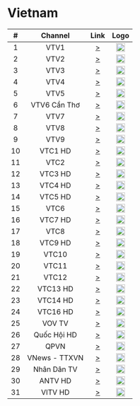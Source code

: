 <h1>Vietnam</h1>

| #   | Channel        | Link  | Logo |
|:---:|:--------------:|:-----:|:----:|
| 1   | VTV1          | [>](https://livecdn.fptplay.net/hda1/vtv1hd_vhls.smil/chunklist_b5000000.m3u8) | <img height="20" src="https://i.imgur.com/zGK64Zf.png"/> |
| 2   | VTV2          | [>](https://livecdn.fptplay.net/hda1/vtv2_vhls.smil/chunklist_b5000000.m3u8) | <img height="20" src="https://i.imgur.com/Aepz56c.png"/> |
| 3   | VTV3          | [>](http://livecdn.fptplay.net/hda1/vtv3hd_vhls.smil/chunklist_b5000000.m3u8) | <img height="20" src="https://i.imgur.com/WgoDGVV.png"/> |
| 4   | VTV4          | [>](https://livecdn.fptplay.net/hda1/vtv4_vhls.smil/chunklist_b5000000.m3u8) | <img height="20" src="https://i.imgur.com/Cy7xwvd.png"/> |
| 5   | VTV5          | [>](https://livecdn.fptplay.net/hda2/vtv5hd_vhls.smil/chunklist_b5000000.m3u8) | <img height="20" src="https://i.imgur.com/KfPiaKG.png"/> |
| 6   | VTV6 Cần Thơ  | [>](https://livecdn.fptplay.net/hda1/vtv6hd_vhls.smil/chunklist_b5000000.m3u8) | <img height="20" src="https://i.imgur.com/OEaoEpa.png"/> |
| 7   | VTV7          | [>](https://livecdn.fptplay.net/hda3/vtv7hd_vhls.smil/chunklist_b5000000.m3u8) | <img height="20" src="https://i.imgur.com/bphN2eA.png"/> |
| 8   | VTV8          | [>](https://livecdn.fptplay.net/hda2/vtv8hd_vhls.smil/chunklist_b5000000.m3u8) | <img height="20" src="https://i.imgur.com/VLHmEqh.png"/> |
| 9   | VTV9          | [>](https://livecdn.fptplay.net/hda2/vtv9_vhls.smil/chunklist_b5000000.m3u8) | <img height="20" src="https://i.imgur.com/X2t4bbg.png"/> |
| 10  | VTC1 HD       | [>](https://livecdn.fptplay.net/hda1/vtc1_vhls.smil/chunklist_b5000000.m3u8) | <img height="20" src="https://i.imgur.com/g6rH1cs.png"/> |
| 11  | VTC2          | [>](https://livecdn.fptplay.net/sdb/vtc2_hls.smil/chunklist_b2500000.m3u8) | <img height="20" src="https://i.imgur.com/8Y2vdek.png"/> |
| 12  | VTC3 HD       | [>](https://livecdn.fptplay.net/hda1/vtc3hd_vhls.smil/chunklist_b5000000.m3u8) | <img height="20" src="https://i.imgur.com/iJ0haYq.png"/> |
| 13  | VTC4 HD       | [>](https://livecdn.fptplay.net/hda2/vtc4_vhls.smil/chunklist_b5000000.m3u8) | <img height="20" src="https://i.imgur.com/NM5eNec.png"/> |
| 14  | VTC5 HD       | [>](https://livecdn.fptplay.net/sdb/vtc5_hls.smil/chunklist_b2500000.m3u8) | <img height="20" src="https://i.imgur.com/xAQiJ4y.png"/> |
| 15  | VTC6          | [>](https://livecdn.fptplay.net/sdb/vtc6_hls.smil/chunklist_b2500000.m3u8) | <img height="20" src="https://i.imgur.com/DXghhwC.png"/> |
| 16  | VTC7 HD       | [>](https://livecdn.fptplay.net/sdb/todaytv_hls.smil/chunklist_b2500000.m3u8) | <img height="20" src="https://i.imgur.com/7LMs72R.png"/> |
| 17  | VTC8          | [>](https://livecdn.fptplay.net/sdb/vtc8_hls.smil/chunklist_b2500000.m3u8) | <img height="20" src="https://i.imgur.com/VpDVPAD.png"/> |
| 18  | VTC9 HD       | [>](https://livecdn.fptplay.net/hda3/vtc9_vhls.smil/chunklist_b5000000.m3u8) | <img height="20" src="https://i.imgur.com/9i610ce.png"/> |
| 19  | VTC10         | [>](https://livecdn.fptplay.net/sdb/vtc10_hls.smil/chunklist_b2500000.m3u8) | <img height="20" src="https://i.imgur.com/MJrqbZc.png"/> |
| 20  | VTC11         | [>](https://livecdn.fptplay.net/sdb/vtc11_hls.smil/chunklist_b2500000.m3u8) | <img height="20" src="https://i.imgur.com/AyBxScM.png"/> |
| 21  | VTC12         | [>](https://livecdn.fptplay.net/sdb/vtc12_hls.smil/chunklist_b2500000.m3u8) | <img height="20" src="https://i.imgur.com/SgSZhS7.png"/> |
| 22  | VTC13 HD      | [>](https://livecdn.fptplay.net/hda1/vtc13_vhls.smil/chunklist_b5000000.m3u8) | <img height="20" src="https://i.imgur.com/xgR85i1.png"/> |
| 23  | VTC14 HD      | [>](https://livecdn.fptplay.net/hda1/vtc14_vhls.smil/chunklist_b5000000.m3u8) | <img height="20" src="https://i.imgur.com/GjrYjqe.png"/> |
| 24  | VTC16 HD      | [>](https://livecdn.fptplay.net/sdb/vtc16_hls.smil/chunklist_b2500000.m3u8) | <img height="20" src="https://i.imgur.com/jHJ0Qnp.png"/> |
| 25  | VOV TV        | [>](https://livecdn.fptplay.net/sdc/vovtvsd_hls.smil/chunklist_b2500000.m3u8) | <img height="20" src="https://i.imgur.com/yyftSZg.png"/> |
| 26  | Quốc Hội HD   | [>](https://livecdn.fptplay.net/hda1/quochoivn_vhls.smil/chunklist_b5000000.m3u8) | <img height="20" src="https://i.imgur.com/pyQJnZz.png"/> |
| 27  | QPVN          | [>](https://livecdn.fptplay.net/hda1/quocphongvnhd_vhls.smil/chunklist_b5000000.m3u8) | <img height="20" src="https://i.imgur.com/fBvkVen.png"/> |
| 28  | VNews - TTXVN | [>](http://livecdn.fptplay.net/hda2/ttxvn_vhls.smil/chunklist_b5000000.m3u8) | <img height="20" src="https://i.imgur.com/AAWIPHz.png"/> |
| 29  | Nhân Dân TV   | [>](https://livecdn.fptplay.net/sdc/truyenhinhnhandan_hls.smil/chunklist_b2500000.m3u8) | <img height="20" src="https://i.imgur.com/7zgsFIK.png"/> |
| 30  | ANTV HD       | [>](https://livecdn.fptplay.net/hda2/anninhtv_vhls.smil/chunklist_b5000000.m3u8) | <img height="20" src="https://i.imgur.com/8goldzC.png"/> |
| 31  | VITV HD       | [>](http://210.86.230.202:8134/hls-live/livepkgr/_definst_/liveevent/livestream.m3u8) | <img height="20" src="https://i.imgur.com/DZ0Gv8i.png"/> |

